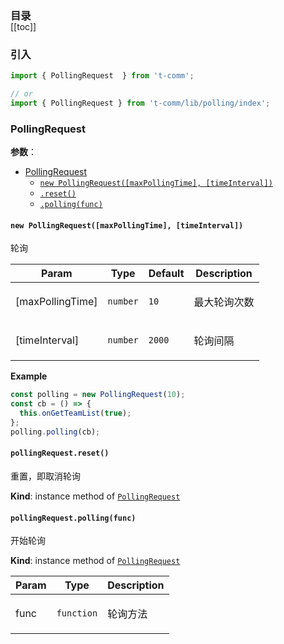 <h3 style="margin-bottom: -1rem;">目录</h3>

[[toc]]

<h3>引入</h3>

```ts
import { PollingRequest  } from 't-comm';

// or
import { PollingRequest } from 't-comm/lib/polling/index';
```


### PollingRequest 


**参数**：




* [PollingRequest](#PollingRequest)
    * [`new PollingRequest([maxPollingTime], [timeInterval])`](#new_PollingRequest_new)
    * [`.reset()`](#PollingRequest+reset)
    * [`.polling(func)`](#PollingRequest+polling)

<a name="new_PollingRequest_new"></a>

#### `new PollingRequest([maxPollingTime], [timeInterval])`
<p>轮询</p>


| Param | Type | Default | Description |
| --- | --- | --- | --- |
| [maxPollingTime] | <code>number</code> | <code>10</code> | <p>最大轮询次数</p> |
| [timeInterval] | <code>number</code> | <code>2000</code> | <p>轮询间隔</p> |

**Example**  
```ts
const polling = new PollingRequest(10);
const cb = () => {
  this.onGetTeamList(true);
};
polling.polling(cb);
```
<a name="PollingRequest+reset"></a>

#### `pollingRequest.reset()`
<p>重置，即取消轮询</p>

**Kind**: instance method of [<code>PollingRequest</code>](#PollingRequest)  
<a name="PollingRequest+polling"></a>

#### `pollingRequest.polling(func)`
<p>开始轮询</p>

**Kind**: instance method of [<code>PollingRequest</code>](#PollingRequest)  

| Param | Type | Description |
| --- | --- | --- |
| func | <code>function</code> | <p>轮询方法</p> |

